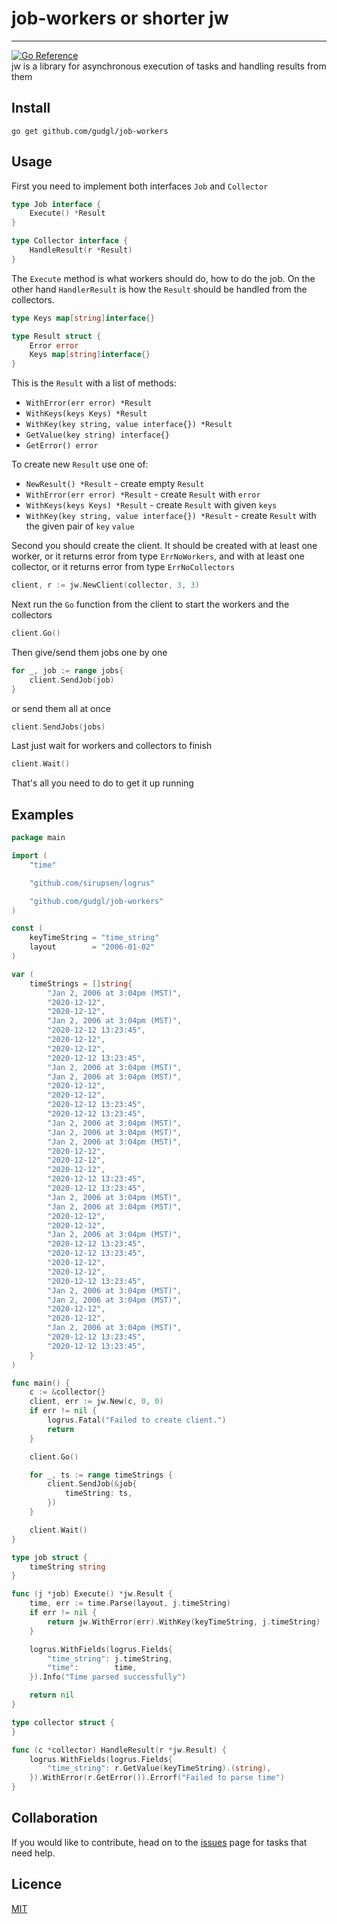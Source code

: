 # job-workers or shorter jw

-----
[![Go Reference](https://pkg.go.dev/badge/github.com/gudgl/job-workers.svg)](https://pkg.go.dev/github.com/gudgl/job-workers) \
jw is a library for asynchronous execution of tasks and handling results from them

## Install

```textmate
go get github.com/gudgl/job-workers
```

## Usage

First you need to implement both interfaces `Job` and `Collector`

```go
type Job interface {
    Execute() *Result
}
```

```go
type Collector interface {
    HandleResult(r *Result)
}
```

The `Execute` method is what workers should do, how to do the job. On the other hand `HandlerResult` is how the `Result`
should be handled from the collectors.

```go
type Keys map[string]interface{}

type Result struct {
    Error error
    Keys map[string]interface{}
}
```

This is the `Result` with a list of methods:
- `WithError(err error) *Result`
- `WithKeys(keys Keys) *Result`
- `WithKey(key string, value interface{}) *Result`
- `GetValue(key string) interface{}`
- `GetError() error`

To create new `Result` use one of:
- `NewResult() *Result` - create empty `Result`
- `WithError(err error) *Result` - create `Result` with `error`
- `WithKeys(keys Keys) *Result` - create `Result` with given `keys`
- `WithKey(key string, value interface{}) *Result` - create `Result` with the given pair of `key` `value`

Second you should create the client. It should be created with at least one worker, or it returns error from
type `ErrNoWorkers`, and with at least one collector, or it returns error from type `ErrNoCollectors`

```go
client, r := jw.NewClient(collector, 3, 3)
```

Next run the `Go` function from the client to start the workers and the collectors

```go
client.Go()
```

Then give/send them jobs one by one

```go
for _, job := range jobs{
    client.SendJob(job)
}
```

or send them all at once

```go
client.SendJobs(jobs)
```

Last just wait for workers and collectors to finish

```go
client.Wait()
```

That's all you need to do to get it up running

## Examples

```go
package main

import (
	"time"

	"github.com/sirupsen/logrus"

	"github.com/gudgl/job-workers"
)

const (
	keyTimeString = "time_string"
	layout        = "2006-01-02"
)

var (
	timeStrings = []string{
		"Jan 2, 2006 at 3:04pm (MST)",
		"2020-12-12",
		"2020-12-12",
		"Jan 2, 2006 at 3:04pm (MST)",
		"2020-12-12 13:23:45",
		"2020-12-12",
		"2020-12-12",
		"2020-12-12 13:23:45",
		"Jan 2, 2006 at 3:04pm (MST)",
		"Jan 2, 2006 at 3:04pm (MST)",
		"2020-12-12",
		"2020-12-12",
		"2020-12-12 13:23:45",
		"2020-12-12 13:23:45",
		"Jan 2, 2006 at 3:04pm (MST)",
		"Jan 2, 2006 at 3:04pm (MST)",
		"Jan 2, 2006 at 3:04pm (MST)",
		"2020-12-12",
		"2020-12-12",
		"2020-12-12",
		"2020-12-12 13:23:45",
		"2020-12-12 13:23:45",
		"Jan 2, 2006 at 3:04pm (MST)",
		"Jan 2, 2006 at 3:04pm (MST)",
		"2020-12-12",
		"2020-12-12",
		"Jan 2, 2006 at 3:04pm (MST)",
		"2020-12-12 13:23:45",
		"2020-12-12 13:23:45",
		"2020-12-12",
		"2020-12-12",
		"2020-12-12 13:23:45",
		"Jan 2, 2006 at 3:04pm (MST)",
		"Jan 2, 2006 at 3:04pm (MST)",
		"2020-12-12",
		"2020-12-12",
		"Jan 2, 2006 at 3:04pm (MST)",
		"2020-12-12 13:23:45",
		"2020-12-12 13:23:45",
	}
)

func main() {
	c := &collector{}
	client, err := jw.New(c, 0, 0)
	if err != nil {
		logrus.Fatal("Failed to create client.")
		return
	}

	client.Go()

	for _, ts := range timeStrings {
		client.SendJob(&job{
			timeString: ts,
		})
	}

	client.Wait()
}

type job struct {
	timeString string
}

func (j *job) Execute() *jw.Result {
	time, err := time.Parse(layout, j.timeString)
	if err != nil {
		return jw.WithError(err).WithKey(keyTimeString, j.timeString)
	}

	logrus.WithFields(logrus.Fields{
		"time_string": j.timeString,
		"time":        time,
	}).Info("Time parsed successfully")

	return nil
}

type collector struct {
}

func (c *collector) HandleResult(r *jw.Result) {
	logrus.WithFields(logrus.Fields{
		"time_string": r.GetValue(keyTimeString).(string),
	}).WithError(r.GetError()).Errorf("Failed to parse time")
}
```

## Collaboration

If you would like to contribute, head on to the [issues](https://github.com/gudgl/job-workers/issues/new) page for tasks that need help.

## Licence

[MIT](https://github.com/gudgl/job-workers/blob/main/LICENSE)